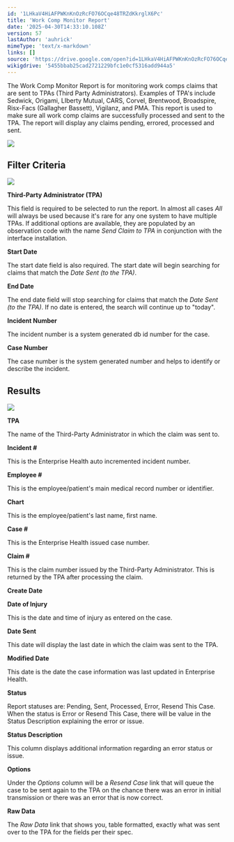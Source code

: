 ```yaml
---
id: '1LHkaV4HiAFPWKnKnOzRcFO76OCqe48TRZdKkrglX6Pc'
title: 'Work Comp Monitor Report'
date: '2025-04-30T14:33:10.108Z'
version: 57
lastAuthor: 'auhrick'
mimeType: 'text/x-markdown'
links: []
source: 'https://drive.google.com/open?id=1LHkaV4HiAFPWKnKnOzRcFO76OCqe48TRZdKkrglX6Pc'
wikigdrive: '5455bbab25cad2721229bfc1e0cf5316add944a5'
---
```

The Work Comp Monitor Report is for monitoring work comps claims that are sent to TPAs (Third Party Administrators). Examples of TPA's include Sedwick, Origami, LIberty Mutual, CARS, Corvel, Brentwood, Broadspire, Risx-Facs (Gallagher Bassett), Vigilanz, and PMA. This report is used to make sure all work comp claims are successfully processed and sent to the TPA. The report will display any claims pending, errored, processed and sent.

![](../work-comp-monitor-report.assets/bdf8597cbd64e7c4da63959b89793666.png)

## Filter Criteria

![](../work-comp-monitor-report.assets/866a81935cbf33635f7322ac3ba2479c.png)

**Third-Party Administrator (TPA)**

This field is required to be selected to run the report.  In almost all cases *All* will always be used because it's rare for any one system to have multiple TPAs. If additional options are available, they are populated by an observation code with the name *Send Claim to TPA* in conjunction with the interface installation.

**Start Date**

The start date field is also required. The start date will begin searching for claims that match the *Date Sent (to the TPA)*.

**End Date**

The end date field will stop searching for claims that match the *Date Sent (to the TPA)*. If no date is entered, the search will continue up to "today".

**Incident Number**

The incident number is a system generated db id number for the case.

**Case Number**

The case number is the system generated number and helps to identify or describe the incident.

## Results

![](../work-comp-monitor-report.assets/50dfe08b4c1a6c5650a1b3bcbb8d3e54.png)

**TPA**

The name of the Third-Party Administrator in which the claim was sent to.

**Incident #**

This is the Enterprise Health auto incremented incident number.

**Employee #**

This is the employee/patient's main medical record number or identifier.

**Chart**

This is the employee/patient's last name, first name.

**Case #**

This is the Enterprise Health issued case number.

**Claim #**

This is the claim number issued by the Third-Party Administrator. This is returned by the TPA after processing the claim.

**Create Date**

**Date of Injury**

This is the date and time of injury as entered on the case.

**Date Sent**

This date will display the last date in which the claim was sent to the TPA.

**Modified Date**

This date is the date the case information was last updated in Enterprise Health.

**Status**

Report statuses are: Pending, Sent, Processed, Error, Resend This Case. When the status is Error or Resend This Case, there will be value in the Status Description explaining the error or issue.

**Status Description**

This column displays additional information regarding an error status or issue.

**Options**

Under the *Options* column will be a *Resend Case* link that will queue the case to be sent again to the TPA on the chance there was an error in initial transmission or there was an error that is now correct.

**Raw Data**

The *Raw Data* link that shows you, table formatted, exactly what was sent over to the TPA for the fields per their spec.

